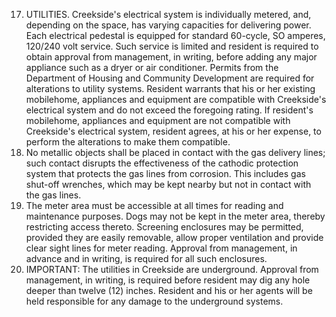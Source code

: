 17. UTILITIES. Creekside's electrical system is individually metered, and, depending on the space, has varying capacities for delivering power. Each electrical pedestal is equipped for standard 60-cycle, SO amperes, 120/240 volt service. Such service is limited and resident is required to obtain approval from management, in writing, before adding any major appliance such as a dryer or air conditioner. Permits from the Department of Housing and Community Development are required for alterations to utility systems. Resident warrants that his or her existing mobilehome, appliances and equipment are compatible with Creekside's electrical system and do not exceed the foregoing rating. If resident's mobilehome, appliances and equipment are not compatible with Creekside's electrical system, resident agrees, at his or her expense, to perform the alterations to make them compatible.
   1. No metallic objects shall be placed in contact with the gas delivery lines; such contact disrupts the effectiveness of the cathodic protection system that protects the gas lines from corrosion. This includes gas shut-off wrenches, which may be kept nearby but not in contact with the gas lines.
   2. The meter area must be accessible at all times for reading and maintenance purposes. Dogs may not be kept in the meter area, thereby restricting access thereto. Screening enclosures may be permitted, provided they are easily removable, allow proper ventilation and provide clear sight lines for meter reading. Approval from management, in advance and in writing, is required for all such enclosures.
   3. IMPORTANT: The utilities in Creekside are underground. Approval from management, in writing, is required before resident may dig any hole deeper than twelve (12) inches. Resident and his or her agents will be held responsible for any damage to the underground systems.

